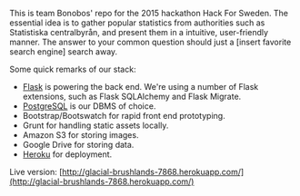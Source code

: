 This is team Bonobos' repo for the 2015 hackathon Hack For Sweden. The essential idea is to gather popular statistics from authorities such as Statistiska centralbyrån, and present them in a intuitive, user-friendly manner. The answer to your common question should just a [insert favorite search engine] search away.

Some quick remarks of our stack:

* [Flask](http://flask.pocoo.org/) is powering the back end. We're using a number of Flask extensions, such as Flask SQLAlchemy and Flask Migrate.
* [PostgreSQL](http://www.postgresql.org/) is our DBMS of choice.
* Bootstrap/Bootswatch for rapid front end prototyping.
* Grunt for handling static assets locally.
* Amazon S3 for storing images.
* Google Drive for storing data.
* [Heroku](https://www.heroku.com/) for deployment.

Live version: [http://glacial-brushlands-7868.herokuapp.com/](http://glacial-brushlands-7868.herokuapp.com/)
